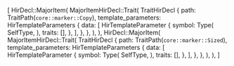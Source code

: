 [
    HirDecl::MajorItem(
        MajorItemHirDecl::Trait(
            TraitHirDecl {
                path: TraitPath(`core::marker::Copy`),
                template_parameters: HirTemplateParameters {
                    data: [
                        HirTemplateParameter {
                            symbol: Type(
                                SelfType,
                            ),
                            traits: [],
                        },
                    ],
                },
            },
        ),
    ),
    HirDecl::MajorItem(
        MajorItemHirDecl::Trait(
            TraitHirDecl {
                path: TraitPath(`core::marker::Sized`),
                template_parameters: HirTemplateParameters {
                    data: [
                        HirTemplateParameter {
                            symbol: Type(
                                SelfType,
                            ),
                            traits: [],
                        },
                    ],
                },
            },
        ),
    ),
]